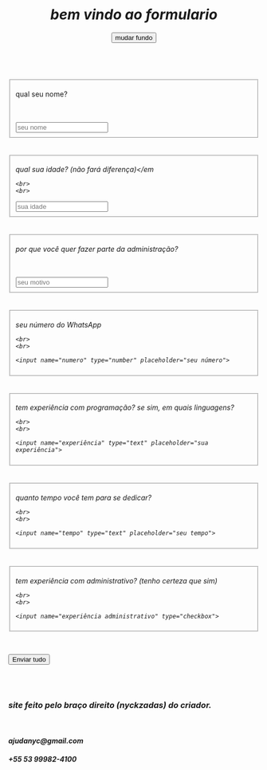 <!DOCTYPE html>
<html>
<head>
  <meta charset="utf-8">
  
  <meta name="viewport" content="width=device-width">
  
  <title>replit</title>
  
  <link href="style.css" rel="stylesheet" type="text/css" />
</head>

<body>
<header>
  <h1><em>bem vindo ao formulario</em></h1>
  
  <button onclick="fun ()">mudar fundo</button>

  <script>
let fundo = true;
let fundo1 = document.getElementById("body");

    
    function fun() {
      if (fundo == true) {       
        fundo1.style.backgroundColor = "white";
        fundo1.style.color = "black";
        fundo = false;     
      } else {     
        fundo1.style.backgroundColor = "black";
        fundo1.style.color = "white";
        fundo = true;       
      }
    }
  </script>
</header>

<br>
  
<section>
  
<form action="https://formspree.io/f/xldnljlg" method="POST">

<fieldset>
  
  <label>qual seu nome?</label>

<br>
  <br>
  
  <input name="nome" type="text" placeholder="seu nome">
  
</fieldset>

  <br>
   <br>

  <fieldset>
    
<label><em>qual sua idade? (não fará diferença)</em</label>

    <br>
    <br>
    
<input name="idade" type="number" placeholder="sua idade">

  </fieldset>

<br>
<br>

<fieldset>
  
<label><em>por que você quer fazer parte da administração?</em></label>

  <br>
  <br>
  
  <input name="motivo" type="text" placeholder="seu motivo">
  
</fieldset>

<br>
  <br>

  <fieldset>
    
<label><em>seu número do WhatsApp</em></label>

    <br>
    <br>
    
    <input name="numero" type="number" placeholder="seu número">
    
  </fieldset>

  <br>
  <br>

  <fieldset>
    
<label><em>
tem experiência com programação? se sim, em quais linguagens?
</em></label>

    <br>
    <br>
    
    <input name="experiência" type="text" placeholder="sua experiência">
    
  </fieldset>

  <br>
  <br>

  <fieldset>
    
<label><em>quanto tempo você tem para se dedicar?</em></label>

    <br>
    <br>

    <input name="tempo" type="text" placeholder="seu tempo">
    
  </fieldset>

  <br>
  <br>

  <fieldset>
    
<label><em>tem experiência com administrativo? (tenho certeza que sim)</em></label>

    <br>
    <br>
    
    <input name="experiência administrativo" type="checkbox">
    
  </fieldset>
</section>

<footer>
  
  <br>
  
<button class="but" type="submit">Enviar tudo</button>

<br>
  <br>
  
  <h3><em>site feito pelo braço direito (nyckzadas) do criador.</em></h3>
  <br>
  
  <h4>ajudanyc@gmail.com</h4>
  <h5>+55 53 99982-4100</h5>
  
</footer>

  <script src="script.js"></script>
  
</body>
</html>
